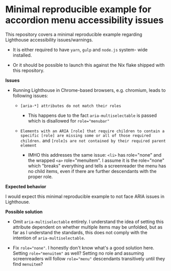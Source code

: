 # Minimal reproducible example for accordion menu accessibility issues

This repository covers a minimal reproducible example regarding
Lighthouse accessibility issues/warnings.

- It is either required to have `yarn`, `gulp` and `node.js` system-
  wide installed.

- Or it should be possible to launch this against the Nix flake
  shipped with this repository.

**Issues**

- Running Lighthouse in Chrome-based browsers, e.g. chromium,
  leads to following issues:

  - `[aria-*] attributes do not match their roles`

    - This happens due to the fact `aria-multiselectable`
      is passed which is disallowed for `role="menubar"`

  - `Elements with an ARIA [role] that require children to contain a specific [role] are missing some or all of those required children.` and `[role]s are not contained by their required parent element`

    - IMHO this addresses the same issue: `<li>` has role="none"
      and the wrapped `<a>` role="menuitem". I assume it is the
      role="none" which "breaks" everything and tells a
      screenreader the menu has no child items, even if there
      are further descendants with the proper role.


**Expected behavior**

I would expect this minimal reproducible example to not face ARIA issues in Lighthouse.

**Possible solution**

- Omit `aria-multiselectable` entirely. I understand the idea of setting
  this attribute dependent on whether multiple items may be unfolded, but
  as far as I understand the standards, this does not comply with the
  intention of `aria-multiselectable`.

- Fix `role="none"`. I honestly don't know what's a good solution here.
  Setting `role="menuitem"` as well? Setting no role and assuming screenreaders
  will follow `role="menu"` descendants transitively until they find `menuitem`?
